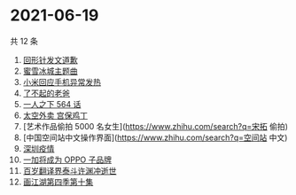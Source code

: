 # 2021-06-19

共 12 条

<!-- BEGIN -->
<!-- 最后更新时间 Sat Jun 19 2021 15:09:19 GMT+0800 (China Standard Time) -->

1. [回形针发文道歉](https://www.zhihu.com/search?q=回形针道歉)
2. [蜜雪冰城主题曲](https://www.zhihu.com/search?q=蜜雪冰城)
3. [小米回应手机异常发热](https://www.zhihu.com/search?q=小米)
4. [了不起的老爸](https://www.zhihu.com/search?q=了不起的老爸)
5. [一人之下 564 话](https://www.zhihu.com/search?q=一人之下)
6. [太空外卖 宫保鸡丁](https://www.zhihu.com/search?q=太空外卖)
7. [艺术作品偷拍 5000 名女生](https://www.zhihu.com/search?q=宋拓 偷拍)
8. [中国空间站中文操作界面](https://www.zhihu.com/search?q=空间站 中文)
9. [深圳疫情](https://www.zhihu.com/search?q=深圳疫情)
10. [一加将成为 OPPO 子品牌](https://www.zhihu.com/search?q=一加)
11. [百岁翻译界泰斗许渊冲逝世](https://www.zhihu.com/search?q=许渊冲)
12. [画江湖第四季第十集](https://www.zhihu.com/search?q=画江湖之不良人第四季)

<!-- END -->
